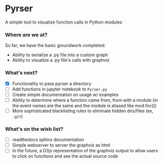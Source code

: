# Pyrser
A simple tool to visualize function calls in Python modules

### Where are we at?
So far, we have the basic groundwork completed:
- Ability to serialize a .py file into a custom graph
- Ability to visualize a .py file's calls with graphviz

### What's next?
* [x] Functionality to pass pyrser a directory
* [ ] Add functions in jupyter notebook to ``Pyrser.py``
* [ ] Create simple documentation on usage w/ examples
* [ ] Ability to determine where a function came from, from with a module (in the event names are the same and the module is aliased like mod.fnc())
* [ ] More sophisticated blacklisting rules to eliminate hidden dirs/files (ex, ``.git``)

### What's on the wish list?
* [ ] readthedocs sphinx documentation
* [ ] Simple webserver to server the graphviz as html
* [ ] In the future, a D3js representation of the graphviz output to allow users to click on functions and see the actual source code
